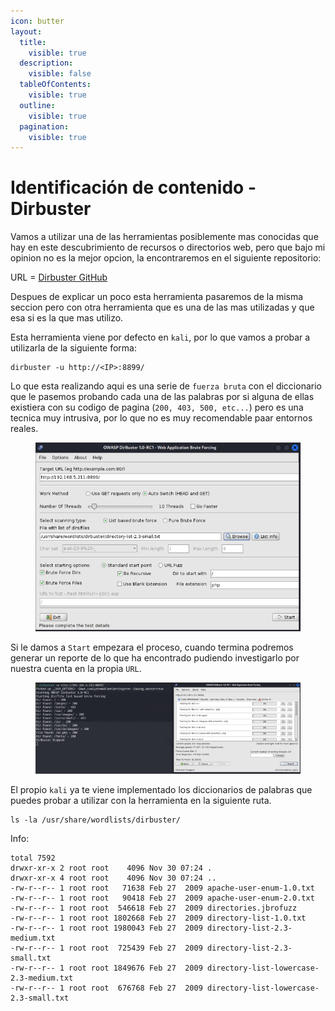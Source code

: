 ```yaml
---
icon: butter
layout:
  title:
    visible: true
  description:
    visible: false
  tableOfContents:
    visible: true
  outline:
    visible: true
  pagination:
    visible: true
---
```


# Identificación de contenido - Dirbuster

Vamos a utilizar una de las herramientas posiblemente mas conocidas que hay en este descubrimiento de recursos o directorios web, pero que bajo mi opinion no es la mejor opcion, la encontraremos en el siguiente repositorio:

URL = [Dirbuster GitHub](https://github.com/KajanM/DirBuster)

Despues de explicar un poco esta herramienta pasaremos de la misma seccion pero con otra herramienta que es una de las mas utilizadas y que esa si es la que mas utilizo.

Esta herramienta viene por defecto en `kali`, por lo que vamos a probar a utilizarla de la siguiente forma:

```shell
dirbuster -u http://<IP>:8899/
```

Lo que esta realizando aqui es una serie de `fuerza bruta` con el diccionario que le pasemos probando cada una de las palabras por si alguna de ellas existiera con su codigo de pagina (`200, 403, 500, etc...`) pero es una tecnica muy intrusiva, por lo que no es muy recomendable paar entornos reales.

<figure><img src="../../.gitbook/assets/image (183).png" alt=""><figcaption></figcaption></figure>

Si le damos a `Start` empezara el proceso, cuando termina podremos generar un reporte de lo que ha encontrado pudiendo investigarlo por nuestra cuenta en la propia `URL`.

<figure><img src="../../.gitbook/assets/image (184).png" alt=""><figcaption></figcaption></figure>

El propio `kali` ya te viene implementado los diccionarios de palabras que puedes probar a utilizar con la herramienta en la siguiente ruta.

```shell
ls -la /usr/share/wordlists/dirbuster/
```

Info:

```
total 7592
drwxr-xr-x 2 root root    4096 Nov 30 07:24 .
drwxr-xr-x 4 root root    4096 Nov 30 07:24 ..
-rw-r--r-- 1 root root   71638 Feb 27  2009 apache-user-enum-1.0.txt
-rw-r--r-- 1 root root   90418 Feb 27  2009 apache-user-enum-2.0.txt
-rw-r--r-- 1 root root  546618 Feb 27  2009 directories.jbrofuzz
-rw-r--r-- 1 root root 1802668 Feb 27  2009 directory-list-1.0.txt
-rw-r--r-- 1 root root 1980043 Feb 27  2009 directory-list-2.3-medium.txt
-rw-r--r-- 1 root root  725439 Feb 27  2009 directory-list-2.3-small.txt
-rw-r--r-- 1 root root 1849676 Feb 27  2009 directory-list-lowercase-2.3-medium.txt
-rw-r--r-- 1 root root  676768 Feb 27  2009 directory-list-lowercase-2.3-small.txt
```
